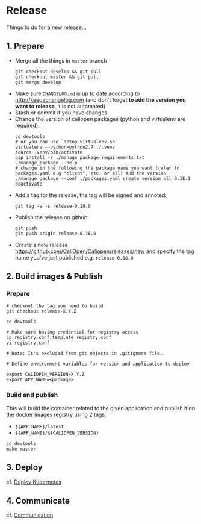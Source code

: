 # Release

Things to do for a new release...

## 1. Prepare

* Merge all the things in `master` branch
  ```
  git checkout develop && git pull
  git checkout master && git pull
  git merge develop
  ```
* Make sure `CHANGELOG.md` is up to date according to http://keepachangelog.com (and don't forget **to add the version you want to release**, it is not automated)
* Stash or commit if you have changes
* Change the version of caliopen packages (python and virtualenv are required):
  ```
  cd devtools
  # or you can use `setup-virtualenv.sh`
  virtualenv --python=python2.7 ./.venv
  source .venv/bin/activate
  pip install -r ./manage_package-requirements.txt
  ./manage_package --help
  # change in the following the package name you want (refer to packages.yaml e.g "client", etc. or all) and the version
  ./manage_package --conf ./packages.yaml create_version all 0.18.1
  deactivate
  ```
* Add a tag for the release, the tag will be signed and annoted:
  ```
  git tag -a -s release-0.18.0
  ```
* Publish the release on github:
  ```
  git push
  git push origin release-0.18.0
  ```
* Create a new release https://github.com/CaliOpen/Caliopen/releases/new and specify the tag name you've just published e.g. `release-0.18.0`

## 2. Build images & Publish

### Prepare

```
# checkout the tag you need to build
git checkout release-X.Y.Z

cd devtools

# Make sure having credential for registry access
cp registry.conf.template registry.conf
vi registry.conf

# Note: It's excluded from git objects in .gitignore file.

# Define environment variables for version and application to deploy

export CALIOPEN_VERSION=X.Y.Z
export APP_NAME=<package>
```

### Build and publish

This will build the container related to the given application and publish it on the docker images registry using 2 tags:
- `${APP_NAME}/latest`
- `${APP_NAME}/${CALIOPEN_VERSION}`

```
cd devtools
make master
```

## 3. Deploy

cf. [Deploy Kubernetes](./deploy_kubernetes.md)

## 4. Communicate

cf. [Communication](./Communication.md)
